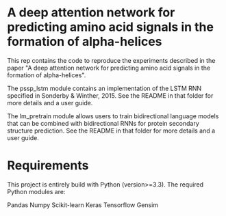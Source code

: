# A deep attention network for predicting amino acid signals in the formation of alpha-helices

This rep contains the code to reproduce the experiments described in the paper "A deep attention network for predicting amino acid signals in the formation of alpha-helices".

The pssp_lstm module contains an implementation of the LSTM RNN specified in Sonderby & Winther, 2015. See the README in that folder for more details and a user guide.

The lm_pretrain module allows users to train bidirectional language models that can be combined with bidirectional RNNs for protein secondary structure prediction. See the README in that folder for more details and a user guide.


# Requirements

This project is entirely build with Python (version>=3.3). The required Python modules are:

Pandas
Numpy
Scikit-learn
Keras
Tensorflow
Gensim

